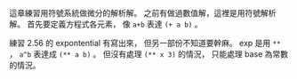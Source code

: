 這章練習用符號系統做微分的解析解。
之前有做過數值解，這裡是用符號解析解。
首先要定義方程式各元素，
像 `a+b` 表達 `(+ a b)` 。

練習 2.56 的 expontential 有寫出來，
但另一部份不知道要幹麻。
exp 是用 `**` ， `a^b` 表達成 `(** a b)` 。
但沒有處理 `(** x 3)` 的情況，
只能處理 base 為常數的情況。
